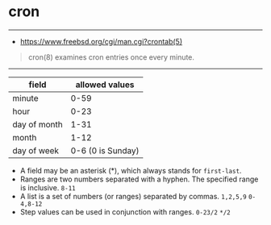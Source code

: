 # cron

---

- https://www.freebsd.org/cgi/man.cgi?crontab(5)

> cron(8) examines cron entries once every minute.

---

| field        | allowed values    |
|--------------|-------------------|
| minute       | 0-59              |
| hour         | 0-23              |
| day of month | 1-31              |
| month        | 1-12              |
| day of week  | 0-6 (0 is Sunday) |

- A field may be an asterisk (*), which always stands for `first-last`.
- Ranges are two numbers separated with a hyphen. The specified range is inclusive. `8-11`
- A list is a set of numbers (or ranges) separated by commas. `1,2,5,9` `0-4,8-12`
- Step values can be used in conjunction with ranges. `0-23/2` `*/2`
